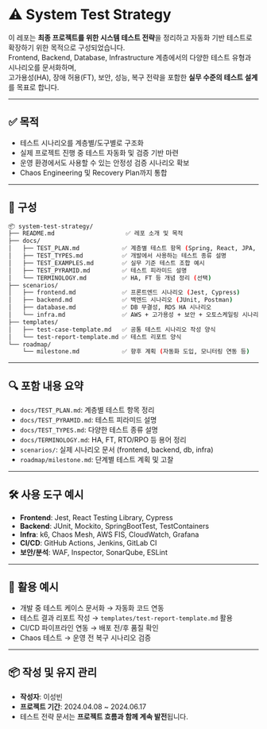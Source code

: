 # ⚠️ System Test Strategy

이 레포는 **최종 프로젝트를 위한 시스템 테스트 전략**을 정리하고 자동화 기반 테스트로 확장하기 위한 목적으로 구성되었습니다.  
Frontend, Backend, Database, Infrastructure 계층에서의 다양한 테스트 유형과 시나리오를 문서화하며,  
고가용성(HA), 장애 허용(FT), 보안, 성능, 복구 전략을 포함한 **실무 수준의 테스트 설계**를 목표로 합니다.

---

## ✅ 목적

- 테스트 시나리오를 계층별/도구별로 구조화
- 실제 프로젝트 진행 중 테스트 자동화 및 검증 기반 마련
- 운영 환경에서도 사용할 수 있는 안정성 검증 시나리오 확보
- Chaos Engineering 및 Recovery Plan까지 통합

---

## 🧩 구성
``` bash
📦 system-test-strategy/
├── README.md                    ✅ 레포 소개 및 목적
├── docs/
│   ├── TEST_PLAN.md            ✅ 계층별 테스트 항목 (Spring, React, JPA, MySQL, AWS 포함)
│   ├── TEST_TYPES.md           ✅ 개발에서 사용하는 테스트 종류 설명
│   ├── TEST_EXAMPLES.md        ✅ 실무 기준 테스트 조합 예시
│   ├── TEST_PYRAMID.md         ✅ 테스트 피라미드 설명
│   └── TERMINOLOGY.md          ✅ HA, FT 등 개념 정리 (선택)
├── scenarios/
│   ├── frontend.md             ✅ 프론트엔드 시나리오 (Jest, Cypress)
│   ├── backend.md              ✅ 백엔드 시나리오 (JUnit, Postman)
│   ├── database.md             ✅ DB 무결성, RDS HA 시나리오
│   └── infra.md                ✅ AWS + 고가용성 + 보안 + 오토스케일링 시나리오
├── templates/
│   ├── test-case-template.md   ✅ 공통 테스트 시나리오 작성 양식
│   └── test-report-template.md ✅ 테스트 리포트 양식
└── roadmap/
    └── milestone.md            ✅ 향후 계획 (자동화 도입, 모니터링 연동 등)
```

---

## 🔍 포함 내용 요약

- `docs/TEST_PLAN.md`: 계층별 테스트 항목 정리
- `docs/TEST_PYRAMID.md`: 테스트 피라미드 설명
- `docs/TEST_TYPES.md`: 다양한 테스트 종류 설명
- `docs/TERMINOLOGY.md`: HA, FT, RTO/RPO 등 용어 정리
- `scenarios/`: 실제 시나리오 문서 (frontend, backend, db, infra)
- `roadmap/milestone.md`: 단계별 테스트 계획 및 고찰

---

## 🛠 사용 도구 예시

- **Frontend**: Jest, React Testing Library, Cypress
- **Backend**: JUnit, Mockito, SpringBootTest, TestContainers
- **Infra**: k6, Chaos Mesh, AWS FIS, CloudWatch, Grafana
- **CI/CD**: GitHub Actions, Jenkins, GitLab CI
- **보안/분석**: WAF, Inspector, SonarQube, ESLint

---

## 📌 활용 예시

- 개발 중 테스트 케이스 문서화 → 자동화 코드 연동
- 테스트 결과 리포트 작성 → `templates/test-report-template.md` 활용
- CI/CD 파이프라인 연동 → 배포 전/후 품질 확인
- Chaos 테스트 → 운영 전 복구 시나리오 검증

---

## 📦 작성 및 유지 관리

- **작성자**: 이성빈
- **프로젝트 기간**: 2024.04.08 ~ 2024.06.17
- 테스트 전략 문서는 **프로젝트 흐름과 함께 계속 발전**됩니다.